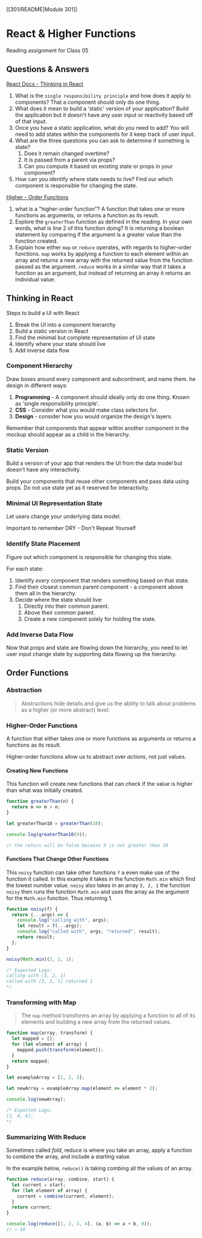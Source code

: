 [[301/README|Module 301]]
# React & Higher Functions

Reading assignment for Class 05

## Questions & Answers

[React Docs - Thinking in React](https://react.dev/learn/thinking-in-react)

1. What is the `single responsibility principle` and how does it apply to components? That a component should only do one thing.
2. What does it mean to build a 'static' version of your application? Build the application but it doesn't have any user input or reactivity based off of that input.
3. Once you have a static application, what do you need to add? You will need to add states within the components for it keep track of user input.
4. What are the three questions you can ask to determine if something is state?
    1. Does it remain changed overtime?
    2. It is passed from a parent via props?
    3. Can you compute it based on existing state or props in your component?
5. How can you identify where state needs to live? Find our which component is responsible for changing the state.

[Higher - Order Functions](https://eloquentjavascript.net/05_higher_order.html#h_xxCc98lOBK)

1. what is a "higher-order function"? A function that takes one or more functions as arguments, or returns a function as its result.
2. Explore the `greaterThan` function as defined in the reading. In your own words, what is line 2 of this function doing? It is returning a boolean statement by comparing if the argument is a greater value than the function created.
3. Explain how either `map` or `reduce` operates, with regards to higher-order functions. `map` works by applying a function to each element within an array and returns a new array with the returned value from the function passed as the argument. `reduce` works in a similar way that it takes a function as an argument, but instead of returning an array it returns an individual value.

## Thinking in React

Steps to build a UI with React

1. Break the UI into a component hierarchy
2. Build a static version in React
3. Find the minimal but complete representation of UI state
4. Identify where your state should live
5. Add inverse data flow

### Component Hierarchy

Draw boxes around every component and subcontinent, and name them.
he design in different ways:

1. **Programming** - A component should ideally only do one thing. Known as 'single responsibility principle'.
2. **CSS** - Consider what you would make class selectors for.
3. **Design** - consider how you would organize the design's layers.

Remember that components that appear within another component in the mockup should appear as a child in the hierarchy.

### Static Version

Build a version of your app that renders the UI from the data model but doesn't have any interactivity.

Build your components that reuse other components and pass data using props. Do not use state yet as it reserved for interactivity.

### Minimal UI Representation State

Let users change your underlying data model.

Important to remember DRY - Don't Repeat Yourself

### Identify State Placement

Figure out which component is responsible for changing this state.

For each state:

1. Identify *every* component that renders something based on that state.
2. Find their closest common parent component - a component above them all in the hierarchy.
3. Decide where the state should live:
    1. Directly into their common parent.
    2. Above their common parent.
    3. Create a new component solely for holding the state.

### Add Inverse Data Flow

Now that props and state are flowing down the hierarchy, you need to let user input change state by supporting data flowing up the hierarchy.

## Order Functions

### Abstraction

> Abstractions hide details and give us the ability to talk about problems as a higher (or more abstract) level.

### Higher-Order Functions

A function that either takes one or more functions as arguments or returns a functions as its result.

Higher-order functions allow us to abstract over *actions*, not just values.

#### Creating New Functions

This function will create new functions that can check if the value is higher than what was initially created.

``` JavaScript
function greaterThan(n) {
  return m => m > n;
}

let greaterThan10 = greaterThan(10);

console.log(greaterThan10(9));

// the return will be false because 9 is not greater than 10
```

#### Functions That Change Other Functions

This `noisy` function can take other functions `f` a even make use of the function it called. In this example it takes in the function `Math.min` which find the lowest number value. `noisy` also takes in an array `3, 2, 1` the function `noisy` then runs the function `Math.min` and uses the array as the argument for the `Math.min` function. Thus returning 1.

``` JavaScript
function noisy(f) {
  return (...args) => {
    console.log("calling with", args);
    let result = f(...args);
    console.log("called with", args, "returned", result);
    return result;
  };
}

noisy(Math.min)(3, 2, 1);

/* Expected Logs:
calling with [3, 2, 1]
called with [3, 2, 1] returned 1
*/

```

### Transforming with Map

> The `map` method transforms an array by applying a function to all of its elements and building a new array from the returned values.

``` JavaScript
function map(array, transform) {
  let mapped = [];
  for (let element of array) {
    mapped.push(transform(element));
  }
  return mapped;
}

let exampleArray = [1, 2, 3];

let newArray = exampleArray.map(element => element * 2);

console.log(newArray);

/* Expected Logs:
[2, 4, 6];
*/
```

### Summarizing With Reduce

Sometimes called *fold*, reduce is where you take an array, apply a function to combine the array, and include a starting value.

In the example below, `reduce()` is taking combing all the values of an array.

``` JavaScript
function reduce(array, combine, start) {
  let current = start;
  for (let element of array) {
    current = combine(current, element);
  }
  return current;
}

console.log(reduce([1, 2, 3, 4], (a, b) => a + b, 0));
// → 10
```
